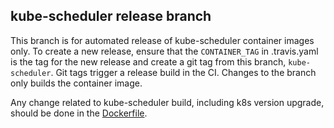 ## kube-scheduler release branch

This branch is for automated release of kube-scheduler container images only.
To create a new release, ensure that the `CONTAINER_TAG` in .travis.yaml is the
tag for the new release and create a git tag from this branch, `kube-scheduler`.
Git tags trigger a release build in the CI. Changes to the branch only builds
the container image.

Any change related to kube-scheduler build, including k8s version upgrade,
should be done in the [Dockerfile](kube-scheduler/Dockerfile).
